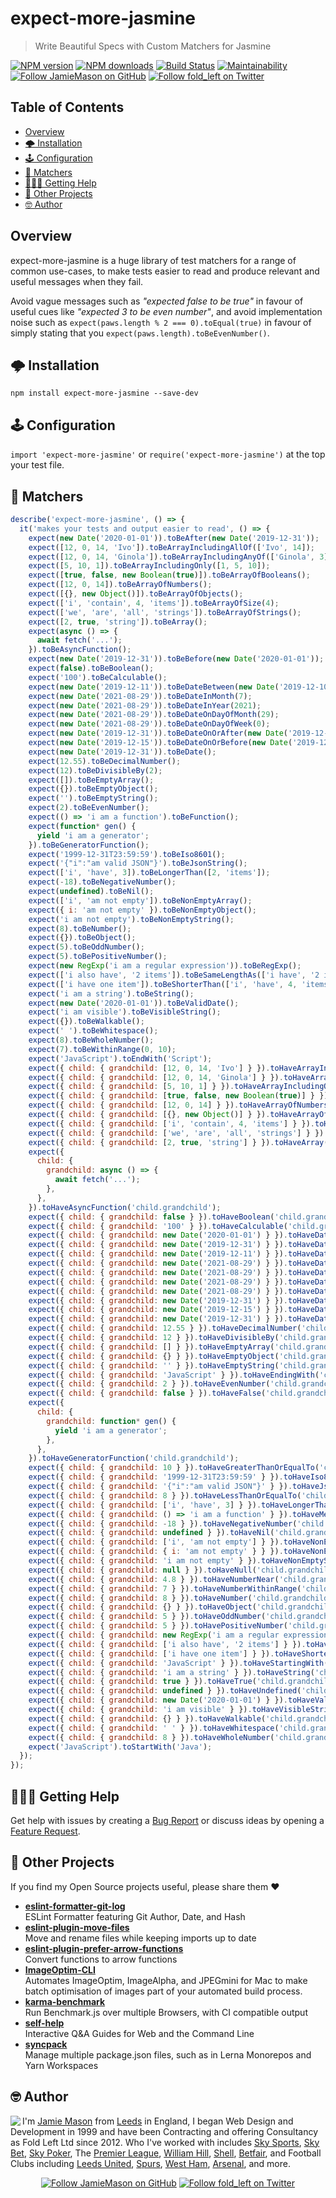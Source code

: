 # expect-more-jasmine

> Write Beautiful Specs with Custom Matchers for Jasmine

[![NPM version](http://img.shields.io/npm/v/expect-more-jasmine.svg?style=flat-square)](https://www.npmjs.com/package/expect-more-jasmine)
[![NPM downloads](http://img.shields.io/npm/dm/expect-more-jasmine.svg?style=flat-square)](https://www.npmjs.com/package/expect-more-jasmine)
[![Build Status](http://img.shields.io/travis/JamieMason/expect-more/master.svg?style=flat-square)](https://travis-ci.org/JamieMason/expect-more)
[![Maintainability](https://api.codeclimate.com/v1/badges/9f4abbef97ae0d23d97e/maintainability)](https://codeclimate.com/github/JamieMason/expect-more/maintainability)
[![Follow JamieMason on GitHub](https://img.shields.io/github/followers/JamieMason.svg?style=social&label=Follow)](https://github.com/JamieMason)
[![Follow fold_left on Twitter](https://img.shields.io/twitter/follow/fold_left.svg?style=social&label=Follow)](https://twitter.com/fold_left)

## Table of Contents

- [Overview](#overview)
- [🌩 Installation](#-installation)
- [🕹 Configuration](#-configuration)
- [🔬 Matchers](#-matchers)
- [🙋🏽‍♂️ Getting Help](#%EF%B8%8F-getting-help)
- [👀 Other Projects](#-other-projects)
- [🤓 Author](#-author)

## Overview

expect-more-jasmine is a huge library of test matchers for a range of common use-cases, to make
tests easier to read and produce relevant and useful messages when they fail.

Avoid vague messages such as _"expected false to be true"_ in favour of useful cues like _"expected
3 to be even number"_, and avoid implementation noise such as
`expect(paws.length % 2 === 0).toEqual(true)` in favour of simply stating that you
`expect(paws.length).toBeEvenNumber()`.

## 🌩 Installation

```
npm install expect-more-jasmine --save-dev
```

## 🕹 Configuration

`import 'expect-more-jasmine'` or `require('expect-more-jasmine')` at the top your test file.

## 🔬 Matchers

```js
describe('expect-more-jasmine', () => {
  it('makes your tests and output easier to read', () => {
    expect(new Date('2020-01-01')).toBeAfter(new Date('2019-12-31'));
    expect([12, 0, 14, 'Ivo']).toBeArrayIncludingAllOf(['Ivo', 14]);
    expect([12, 0, 14, 'Ginola']).toBeArrayIncludingAnyOf(['Ginola', 3]);
    expect([5, 10, 1]).toBeArrayIncludingOnly([1, 5, 10]);
    expect([true, false, new Boolean(true)]).toBeArrayOfBooleans();
    expect([12, 0, 14]).toBeArrayOfNumbers();
    expect([{}, new Object()]).toBeArrayOfObjects();
    expect(['i', 'contain', 4, 'items']).toBeArrayOfSize(4);
    expect(['we', 'are', 'all', 'strings']).toBeArrayOfStrings();
    expect([2, true, 'string']).toBeArray();
    expect(async () => {
      await fetch('...');
    }).toBeAsyncFunction();
    expect(new Date('2019-12-31')).toBeBefore(new Date('2020-01-01'));
    expect(false).toBeBoolean();
    expect('100').toBeCalculable();
    expect(new Date('2019-12-11')).toBeDateBetween(new Date('2019-12-10'), new Date('2019-12-12'));
    expect(new Date('2021-08-29')).toBeDateInMonth(7);
    expect(new Date('2021-08-29')).toBeDateInYear(2021);
    expect(new Date('2021-08-29')).toBeDateOnDayOfMonth(29);
    expect(new Date('2021-08-29')).toBeDateOnDayOfWeek(0);
    expect(new Date('2019-12-31')).toBeDateOnOrAfter(new Date('2019-12-15'));
    expect(new Date('2019-12-15')).toBeDateOnOrBefore(new Date('2019-12-31'));
    expect(new Date('2019-12-31')).toBeDate();
    expect(12.55).toBeDecimalNumber();
    expect(12).toBeDivisibleBy(2);
    expect([]).toBeEmptyArray();
    expect({}).toBeEmptyObject();
    expect('').toBeEmptyString();
    expect(2).toBeEvenNumber();
    expect(() => 'i am a function').toBeFunction();
    expect(function* gen() {
      yield 'i am a generator';
    }).toBeGeneratorFunction();
    expect('1999-12-31T23:59:59').toBeIso8601();
    expect('{"i":"am valid JSON"}').toBeJsonString();
    expect(['i', 'have', 3]).toBeLongerThan([2, 'items']);
    expect(-18).toBeNegativeNumber();
    expect(undefined).toBeNil();
    expect(['i', 'am not empty']).toBeNonEmptyArray();
    expect({ i: 'am not empty' }).toBeNonEmptyObject();
    expect('i am not empty').toBeNonEmptyString();
    expect(8).toBeNumber();
    expect({}).toBeObject();
    expect(5).toBeOddNumber();
    expect(5).toBePositiveNumber();
    expect(new RegExp('i am a regular expression')).toBeRegExp();
    expect(['i also have', '2 items']).toBeSameLengthAs(['i have', '2 items']);
    expect(['i have one item']).toBeShorterThan(['i', 'have', 4, 'items']);
    expect('i am a string').toBeString();
    expect(new Date('2020-01-01')).toBeValidDate();
    expect('i am visible').toBeVisibleString();
    expect({}).toBeWalkable();
    expect(' ').toBeWhitespace();
    expect(8).toBeWholeNumber();
    expect(7).toBeWithinRange(0, 10);
    expect('JavaScript').toEndWith('Script');
    expect({ child: { grandchild: [12, 0, 14, 'Ivo'] } }).toHaveArrayIncludingAllOf('child.grandchild', ['Ivo', 14]);
    expect({ child: { grandchild: [12, 0, 14, 'Ginola'] } }).toHaveArrayIncludingAnyOf('child.grandchild', ['Ginola', 3]);
    expect({ child: { grandchild: [5, 10, 1] } }).toHaveArrayIncludingOnly('child.grandchild', [1, 5, 10]);
    expect({ child: { grandchild: [true, false, new Boolean(true)] } }).toHaveArrayOfBooleans('child.grandchild');
    expect({ child: { grandchild: [12, 0, 14] } }).toHaveArrayOfNumbers('child.grandchild');
    expect({ child: { grandchild: [{}, new Object()] } }).toHaveArrayOfObjects('child.grandchild');
    expect({ child: { grandchild: ['i', 'contain', 4, 'items'] } }).toHaveArrayOfSize('child.grandchild', 4);
    expect({ child: { grandchild: ['we', 'are', 'all', 'strings'] } }).toHaveArrayOfStrings('child.grandchild');
    expect({ child: { grandchild: [2, true, 'string'] } }).toHaveArray('child.grandchild');
    expect({
      child: {
        grandchild: async () => {
          await fetch('...');
        },
      },
    }).toHaveAsyncFunction('child.grandchild');
    expect({ child: { grandchild: false } }).toHaveBoolean('child.grandchild');
    expect({ child: { grandchild: '100' } }).toHaveCalculable('child.grandchild');
    expect({ child: { grandchild: new Date('2020-01-01') } }).toHaveDateAfter('child.grandchild', new Date('2019-12-31'));
    expect({ child: { grandchild: new Date('2019-12-31') } }).toHaveDateBefore('child.grandchild', new Date('2020-01-01'));
    expect({ child: { grandchild: new Date('2019-12-11') } }).toHaveDateBetween('child.grandchild', new Date('2019-12-10'), new Date('2019-12-12'));
    expect({ child: { grandchild: new Date('2021-08-29') } }).toHaveDateInMonth('child.grandchild', 7);
    expect({ child: { grandchild: new Date('2021-08-29') } }).toHaveDateInYear('child.grandchild', 2021);
    expect({ child: { grandchild: new Date('2021-08-29') } }).toHaveDateOnDayOfMonth('child.grandchild', 29);
    expect({ child: { grandchild: new Date('2021-08-29') } }).toHaveDateOnDayOfWeek('child.grandchild', 0);
    expect({ child: { grandchild: new Date('2019-12-31') } }).toHaveDateOnOrAfter('child.grandchild', new Date('2019-12-15'));
    expect({ child: { grandchild: new Date('2019-12-15') } }).toHaveDateOnOrBefore('child.grandchild', new Date('2019-12-31'));
    expect({ child: { grandchild: new Date('2019-12-31') } }).toHaveDate('child.grandchild');
    expect({ child: { grandchild: 12.55 } }).toHaveDecimalNumber('child.grandchild');
    expect({ child: { grandchild: 12 } }).toHaveDivisibleBy('child.grandchild', 2);
    expect({ child: { grandchild: [] } }).toHaveEmptyArray('child.grandchild');
    expect({ child: { grandchild: {} } }).toHaveEmptyObject('child.grandchild');
    expect({ child: { grandchild: '' } }).toHaveEmptyString('child.grandchild');
    expect({ child: { grandchild: 'JavaScript' } }).toHaveEndingWith('child.grandchild', 'Script');
    expect({ child: { grandchild: 2 } }).toHaveEvenNumber('child.grandchild');
    expect({ child: { grandchild: false } }).toHaveFalse('child.grandchild');
    expect({
      child: {
        grandchild: function* gen() {
          yield 'i am a generator';
        },
      },
    }).toHaveGeneratorFunction('child.grandchild');
    expect({ child: { grandchild: 10 } }).toHaveGreaterThanOrEqualTo('child.grandchild', 5);
    expect({ child: { grandchild: '1999-12-31T23:59:59' } }).toHaveIso8601('child.grandchild');
    expect({ child: { grandchild: '{"i":"am valid JSON"}' } }).toHaveJsonString('child.grandchild');
    expect({ child: { grandchild: 8 } }).toHaveLessThanOrEqualTo('child.grandchild', 12);
    expect({ child: { grandchild: ['i', 'have', 3] } }).toHaveLongerThan('child.grandchild', [2, 'items']);
    expect({ child: { grandchild: () => 'i am a function' } }).toHaveMethod('child.grandchild');
    expect({ child: { grandchild: -18 } }).toHaveNegativeNumber('child.grandchild');
    expect({ child: { grandchild: undefined } }).toHaveNil('child.grandchild');
    expect({ child: { grandchild: ['i', 'am not empty'] } }).toHaveNonEmptyArray('child.grandchild');
    expect({ child: { grandchild: { i: 'am not empty' } } }).toHaveNonEmptyObject('child.grandchild');
    expect({ child: { grandchild: 'i am not empty' } }).toHaveNonEmptyString('child.grandchild');
    expect({ child: { grandchild: null } }).toHaveNull('child.grandchild');
    expect({ child: { grandchild: 4.8 } }).toHaveNumberNear('child.grandchild', 5, 0.5);
    expect({ child: { grandchild: 7 } }).toHaveNumberWithinRange('child.grandchild', 0, 10);
    expect({ child: { grandchild: 8 } }).toHaveNumber('child.grandchild');
    expect({ child: { grandchild: {} } }).toHaveObject('child.grandchild');
    expect({ child: { grandchild: 5 } }).toHaveOddNumber('child.grandchild');
    expect({ child: { grandchild: 5 } }).toHavePositiveNumber('child.grandchild');
    expect({ child: { grandchild: new RegExp('i am a regular expression') } }).toHaveRegExp('child.grandchild');
    expect({ child: { grandchild: ['i also have', '2 items'] } }).toHaveSameLengthAs('child.grandchild', ['i have', '2 items']);
    expect({ child: { grandchild: ['i have one item'] } }).toHaveShorterThan('child.grandchild', ['i', 'have', 4, 'items']);
    expect({ child: { grandchild: 'JavaScript' } }).toHaveStartingWith('child.grandchild', 'Java');
    expect({ child: { grandchild: 'i am a string' } }).toHaveString('child.grandchild');
    expect({ child: { grandchild: true } }).toHaveTrue('child.grandchild');
    expect({ child: { grandchild: undefined } }).toHaveUndefined('child.grandchild');
    expect({ child: { grandchild: new Date('2020-01-01') } }).toHaveValidDate('child.grandchild');
    expect({ child: { grandchild: 'i am visible' } }).toHaveVisibleString('child.grandchild');
    expect({ child: { grandchild: {} } }).toHaveWalkable('child.grandchild');
    expect({ child: { grandchild: ' ' } }).toHaveWhitespace('child.grandchild');
    expect({ child: { grandchild: 8 } }).toHaveWholeNumber('child.grandchild');
    expect('JavaScript').toStartWith('Java');
  });
});
```

## 🙋🏽‍♂️ Getting Help

Get help with issues by creating a [Bug Report] or discuss ideas by opening a [Feature Request].

[bug report]: https://github.com/JamieMason/expect-more/issues/new?template=bug_report.md
[feature request]: https://github.com/JamieMason/expect-more/issues/new?template=feature_request.md

## 👀 Other Projects

If you find my Open Source projects useful, please share them ❤️

- [**eslint-formatter-git-log**](https://github.com/JamieMason/eslint-formatter-git-log)<br>ESLint
  Formatter featuring Git Author, Date, and Hash
- [**eslint-plugin-move-files**](https://github.com/JamieMason/eslint-plugin-move-files)<br>Move and
  rename files while keeping imports up to date
- [**eslint-plugin-prefer-arrow-functions**](https://github.com/JamieMason/eslint-plugin-prefer-arrow-functions)<br>Convert
  functions to arrow functions
- [**ImageOptim-CLI**](https://github.com/JamieMason/ImageOptim-CLI)<br>Automates ImageOptim,
  ImageAlpha, and JPEGmini for Mac to make batch optimisation of images part of your automated build
  process.
- [**karma-benchmark**](https://github.com/JamieMason/karma-benchmark)<br>Run Benchmark.js over
  multiple Browsers, with CI compatible output
- [**self-help**](https://github.com/JamieMason/self-help#readme)<br>Interactive Q&A Guides for Web
  and the Command Line
- [**syncpack**](https://github.com/JamieMason/syncpack#readme)<br>Manage multiple package.json
  files, such as in Lerna Monorepos and Yarn Workspaces

## 🤓 Author

<img src="https://www.gravatar.com/avatar/acdf106ce071806278438d8c354adec8?s=100" align="left">

I'm [Jamie Mason] from [Leeds] in England, I began Web Design and Development in 1999 and have been
Contracting and offering Consultancy as Fold Left Ltd since 2012. Who I've worked with includes [Sky
Sports], [Sky Bet], [Sky Poker], The [Premier League], [William Hill], [Shell], [Betfair], and
Football Clubs including [Leeds United], [Spurs], [West Ham], [Arsenal], and more.

<div align="center">

[![Follow JamieMason on GitHub][github badge]][github]
[![Follow fold_left on Twitter][twitter badge]][twitter]

</div>

<!-- images -->

[github badge]: https://img.shields.io/github/followers/JamieMason.svg?style=social&label=Follow
[twitter badge]: https://img.shields.io/twitter/follow/fold_left.svg?style=social&label=Follow

<!-- links -->

[arsenal]: https://www.arsenal.com
[betfair]: https://www.betfair.com
[github]: https://github.com/JamieMason
[jamie mason]: https://www.linkedin.com/in/jamiemasonleeds
[leeds united]: https://www.leedsunited.com/
[leeds]: https://www.instagram.com/visitleeds
[premier league]: https://www.premierleague.com
[shell]: https://www.shell.com
[sky bet]: https://www.skybet.com
[sky poker]: https://www.skypoker.com
[sky sports]: https://www.skysports.com
[spurs]: https://www.tottenhamhotspur.com
[twitter]: https://twitter.com/fold_left
[west ham]: https://www.whufc.com
[william hill]: https://www.williamhill.com
[jest-config]: https://jestjs.io/docs/en/configuration
[jest]: https://jestjs.io
[setup-files-after-env]: https://jestjs.io/docs/en/configuration#setupfilesafterenv-array
